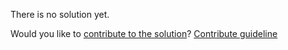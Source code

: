 
There is no solution yet.

Would you like to [contribute to the solution](https://github.com/BFEdev/BFE.dev-solutions/blob/main/design/design-bfe-dev_en.md)? [Contribute guideline](https://github.com/BFEdev/BFE.dev-solutions#how-to-contribute)
